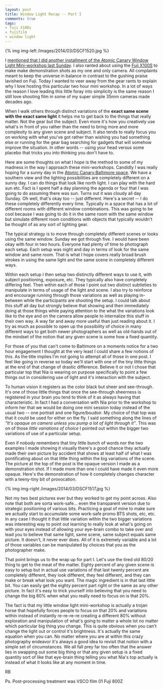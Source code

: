 ```yaml
---
layout: post
title: Window Light Recap -- Part I
comments: true
tags:
- fuji X100s
- fujifilm
- window light
---
```


{% img img-left /images/2014/03/DSCF1520.jpg %}

I [mentioned that I did another installment of the Atomic Canary Window Light Mini-workshop last Sunday](). I also ranted about using the [Fuji X100S]() to make make demonstration shots as my one and only camera. All complaints meant to keep the universe in balance in contrast to the gushing praise lavished on Fuji. Today I wanted to veer away from the gear rants to explain why I love hosting this particular two hour mini workshop. In a lot of ways the reason I love leading this little foray into simplicity is the same reason I still love shooting film in some of my super simple 35mm cameras made decades ago.

When I walk others through distinct variations of the **exact same scene with the exact same light** it helps me to get back to the things that really matter. Not the gear but the subject. Even more it's how you creatively use what's in front of you rather than the need to bring more and more complexity to any given scene and subject. It also tends to really focus you on working with what you've got rather than wishing you had something else or running for the gear bag searching for gadgets that will somehow improve the situation. In other words -- using your head versus some placebo that tricks you into thinking you don't have to.

<!--more-->

Here are some thoughts on what I hope is the method to some of my madness in the way I approach these mini-workshops. Candidly I was really hoping for a sunny day in the [Atomic Canary:Baltimore space](). We have a southern view and the lighting possibilities are completely different on a sunny day. I can do things that look like north light. I can play with the hard sun etc. Fact is I spent half a day planning the agenda or four that I was going to do assuming there was sun. Turns out it was cloudy all day Sunday. Oh well, that's okay too -- just different. Here's a secret -- I do these completely differently every time. Typically in a space that has a lot of different rooms with different window combinations. This was going to be cool because I was going to do it in the same room with the same window but simulate different room conditions with objects that typically wouldn't be thought of as any sort of lighting gear.

The typical strategy is to move through completely different scenes or looks using the same window. Sunday we got through five. I would have been okay with four in two hours. Everyone had plenty of time to photograph each setup. Each setup was night and day in terms of look for the same window and same room. That is what I hope covers really broad brush strokes in using the same light and the same scene in completely different ways.

Within each setup I then setup two distinctly different ways to use it, with subject positioning, exposure, etc. They typically also have completely differing feel. Then within each of those I point out two distinct subtleties to manipulate in terms of usage of the light and scene. I also try to reinforce and encourage running through those variations as well as playing in-between while the participants are shooting the setup. I could talk about this stuff all day but strongly believe that showing and then immediately doing at those things while paying attention to the what the variations look like to the eye and on the camera allow people to internalize this stuff in their own way. A way far and away more useful than just reading about it. I try as much as possible to open up the possibility of choice in many different ways to get both newer photographers as well as old-hands out of the mindset of the notion that any given scene is some how a fixed quantity.

For those of you that can't come to Baltimore on a moments notice for a two hour engagement I thought at the very least I could share a few notions of this. As the title implies I'm not going to attempt all of those in one post. I feel like going in reverse so today we'll start with one of the tiny little things at the end of that change of drastic difference. Believe it or not I chose that particular top that Nia is wearing on purpose specifically to point a few things out in considering use of light and it's interaction with the subject. 

To human vision it registers as the color black but sheer and see-through. It's one of those little things that once the see-through sheerness is registered in your brain you tend to think of it as always having that characteristic. In fact I had a conversation with Nia prior to the workshop to inform her that we would be doing one mini session today instead of the usual two -- one portrait and one figure/boudoir. My choice of that top was that it could be used for either on the fly. I said something along the lines of *"It's opaque on camera unless you pump a lot of light through it"*. This was on of those *little variations of choice* I pointed out within the bigger two variations of use of a particular setup.

Even if nobody remembers that tiny little bunch of words nor the two examples I made showing it visually there's a good chance they actually made their own picture by accident that shows at least half of what I was pontificating about on that little thing within the big variations of the scene. The picture at the top of the post is the opaque version I made as a demonstration shot. If I made more than one I could have made it even more opaque. Here's the demonstration of how it completely changes character with a teeny-tiny bit of provocation.

{% img img-right /images/2014/03/DSCF1517.jpg %}

Not my two best pictures ever but they worked to get my point across. Also note that both are sorta work-safe... even the transparent version due to strategic positioning of various bits. Practicing a goal of mine to make sure we actually start to accumulate some work-safe promo BTS shots, etc, etc. In any case I thought it that little variation within the two bigger variations was interesting way to point out learning to really look at what's going on with your eyes instead of allowing your eye-brain combo to take over and lead you to believe that same light, same scene, same subject equals same picture. It doesn't, it never ever does. All of it is extremely variable and a lot of those variables can be manipulated by choices that you as the photographer make.
 
That point brings us to the wrap up for part I. Let's use the tired old 80/20 thing to get to the meat of the matter. Eighty percent of any given scene is easy to setup but in actual use variations of that last twenty percent are completely different, they look different, they feel different, and they can make or break what look you want. The magic ingredient is in that last little bit. You can easily get the eighty percent part right or the same as any other picture. In fact it's easy to trick yourself into believing that you need to change the big 80% when what you really need to focus on is that 20%. 

The fact is that my little window light mini-workshop is actually a trojan horse that hopefully forces people to focus on that 20% and variations within instead of instantly re-re-re-re creating a different 80% without exploration and manipulation of what's going to matter a whole lot no matter which particular big thing you change. This is quite obvious when you can't change the light out or control it's brightness. It's actually the same equation when you can. No matter where you are at within this crazy photography endeavor it's always a good idea to revisit that notion with a simple set of circumstances. We all fall prey far too often that the answer lies in swapping out some big thing or that any given setup is a fixed quantity sort of like that eye-brain thing telling you what Nia's top actually is instead of what it looks like at any moment in time.

RB

Ps. Post-processing treatment was VSCO film 01 Fuji 800Z


